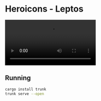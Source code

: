 # Heroicons - Leptos

![demo video](./example.webm)

## Running

```bash
cargo install trunk
trunk serve --open
```
